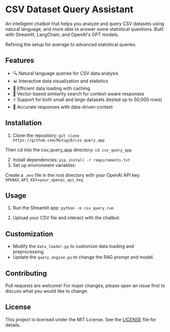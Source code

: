 # CSV Dataset Query Assistant

An intelligent chatbot that helps you analyze and query CSV datasets using natural language, and more able to answer some statistical questions. Built with Streamlit, LangChain, and OpenAI's GPT models.

Refining the setup for average to advanced statistical queries. 

## Features

- 🔍 Natural language queries for CSV data analysis
- 📊 Interactive data visualization and statistics
- 💾 Efficient data loading with caching
- 🔄 Vector-based similarity search for context-aware responses
- ⚡ Support for both small and large datasets (tested up to 50,000 rows)
- 🎯 Accurate responses with data-driven context

## Installation

1. Clone the repository:
```git clone https://github.com/MutugiD/csv_query_app```

Then cd into the csv_query_app directory:
```cd csv_query_app```


2. Install dependencies:
```pip install -r requirements.txt```
3. Set up environment variables:

Create a `.env` file in the root directory with your OpenAI API key:
```OPENAI_API_KEY=your_openai_api_key```

## Usage
1. Run the Streamlit app:
```python -m csv_query.run```

2. Upload your CSV file and interact with the chatbot.

## Customization

- Modify the `data_loader.py` to customize data loading and preprocessing.
- Update the `query_engine.py` to change the RAG prompt and model.

## Contributing

Pull requests are welcome! For major changes, please open an issue first to discuss what you would like to change.

## License

This project is licensed under the MIT License. See the [LICENSE](LICENSE) file for details.




